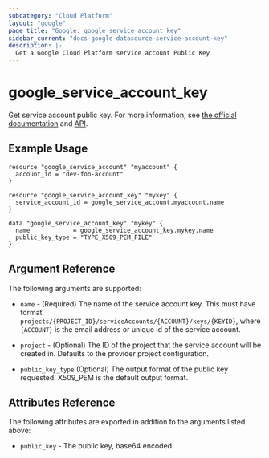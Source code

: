 ```yaml
---
subcategory: "Cloud Platform"
layout: "google"
page_title: "Google: google_service_account_key"
sidebar_current: "docs-google-datasource-service-account-key"
description: |-
  Get a Google Cloud Platform service account Public Key
---
```


# google\_service\_account\_key

Get service account public key. For more information, see [the official documentation](https://cloud.google.com/iam/docs/creating-managing-service-account-keys) and [API](https://cloud.google.com/iam/reference/rest/v1/projects.serviceAccounts.keys/get).


## Example Usage

```hcl
resource "google_service_account" "myaccount" {
  account_id = "dev-foo-account"
}

resource "google_service_account_key" "mykey" {
  service_account_id = google_service_account.myaccount.name
}

data "google_service_account_key" "mykey" {
  name            = google_service_account_key.mykey.name
  public_key_type = "TYPE_X509_PEM_FILE"
}
```

## Argument Reference

The following arguments are supported:

* `name` - (Required) The name of the service account key. This must have format
    `projects/{PROJECT_ID}/serviceAccounts/{ACCOUNT}/keys/{KEYID}`, where `{ACCOUNT}`
    is the email address or unique id of the service account.

* `project` - (Optional) The ID of the project that the service account will be created in.
    Defaults to the provider project configuration.

* `public_key_type` (Optional) The output format of the public key requested. X509_PEM is the default output format.

## Attributes Reference

The following attributes are exported in addition to the arguments listed above:

* `public_key` - The public key, base64 encoded
